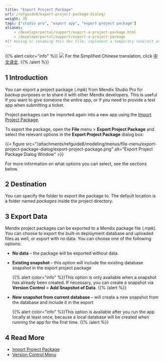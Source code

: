 ```yaml
---
title: "Export Project Package"
url: /refguide8/export-project-package-dialog/
weight: 30
tags: ["studio pro", "export app", "export project package"]
aliases:
    - /developerportal/support/export-a-project-package.html
    - /developerportal/support/export-a-project-package
#If moving or renaming this doc file, implement a temporary redirect and let the respective team know they should update the URL in the product. See Mapping to Products for more details.
---
```


{{% alert color="info" %}}
<img src="/attachments/china.png" class="d-inline-block" /> For the Simplified Chinese translation, click [中文译文](https://cdn.mendix.tencent-cloud.com/documentation/refguide8/export-project-package-dialog.pdf).
{{% /alert %}}

## 1 Introduction
You can export a project package (*.mpk*) from Mendix Studio Pro for backup purposes or to share it with other Mendix developers. This is useful if you want to give someone the entire app, or if you need to provide a test app when submitting a ticket.

Project packages can be imported again into a new app using the [Import Project Package](/refguide8/import-project-package-dialog/).

To export the package, open the **File** menu > **Export Project Package** and select the relevant options in the **Export Project Package** dialog box:

{{< figure src="/attachments/refguide8/modeling/menus/file-menu/export-project-package-dialog/export-project-package.png" alt="Export Project Package Dialog Window" >}}

 For more information on what options you can select, see the sections below. 

## 2 Destination

You can specify the folder to export the package to. The default location is a folder named *packages* inside the project directory.

## 3 Export Data

Mendix project packages can be exported to a Mendix package file (*.mpk*).  You can choose to export the built-in deployment database and uploaded files as well, or export with no data. You can choose one of the following options:

* **No data** – the package will be exported without data.

* **Existing snapshot** – this option will include the existing database snapshot in the export project package
  
	{{% alert color="info" %}}This option is only available when a snapshot has already been created. If necessary, you can create a snapshot via **Version Control** > **Add Snapshot of Data**.
	{{% /alert %}}
  
* **New snapshot from current database** – will create a new snapshot from the database and include it in the export

	{{% alert color="info" %}}This option is available after you run the app locally at least once, because a local database will be created when running the app for the first time.
	{{% /alert %}}

## 4 Read More

* [Import Project Package](/refguide8/import-project-package-dialog/)
* [Version Control Menu](/refguide8/version-control-menu/)
